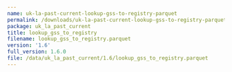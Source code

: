 ```yaml
---
name: uk-la-past-current-lookup-gss-to-registry-parquet
permalink: /downloads/uk-la-past-current-lookup-gss-to-registry-parquet/1_6
package: uk_la_past_current
title: lookup_gss_to_registry
filename: lookup_gss_to_registry.parquet
version: '1.6'
full_version: 1.6.0
file: /data/uk_la_past_current/1.6/lookup_gss_to_registry.parquet
---
```

